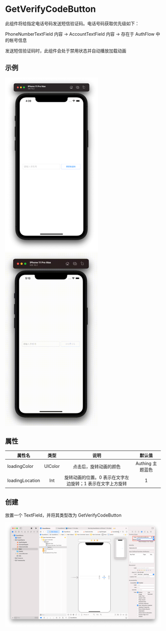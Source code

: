 # GetVerifyCodeButton

<LastUpdated/>

此组件将给指定电话号码发送短信验证码。电话号码获取优先级如下：

PhoneNumberTextField 内容 -> AccountTextField 内容 -> 存在于 AuthFlow 中的帐号信息

发送短信验证码时，此组件会处于禁用状态并自动播放加载动画

## 示例

<img src="./../images/getverifycodebutton1.png" alt="drawing" width="300"/>
<img src="./../gif/getverifycode.gif" alt="drawing" width="300"/>

## 属性

| 属性名                     | 类型 | 说明 | 默认值 |
| ----------------------- |:--------:| :------:| :-----: |
|  loadingColor     |    UIColor    |   点击后，旋转动画的颜色   |    Authing 主题蓝色   |
|  loadingLocation     |    Int    |   旋转动画的位置。0 表示在文字左边旋转；1 表示在文字上方旋转   |    1   |

## 创建

放置一个 TextField，并将其类型改为 GetVerifyCodeButton

![](./../images/getverifycodebutton2.png)
